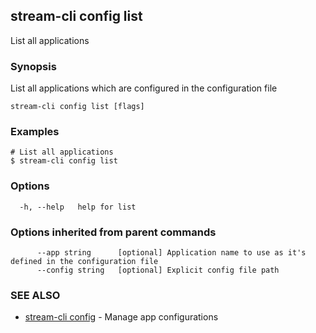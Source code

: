 ## stream-cli config list

List all applications

### Synopsis

List all applications which are configured in the configuration file

```
stream-cli config list [flags]
```

### Examples

```
# List all applications
$ stream-cli config list

```

### Options

```
  -h, --help   help for list
```

### Options inherited from parent commands

```
      --app string      [optional] Application name to use as it's defined in the configuration file
      --config string   [optional] Explicit config file path
```

### SEE ALSO

* [stream-cli config](stream-cli_config.md)	 - Manage app configurations

